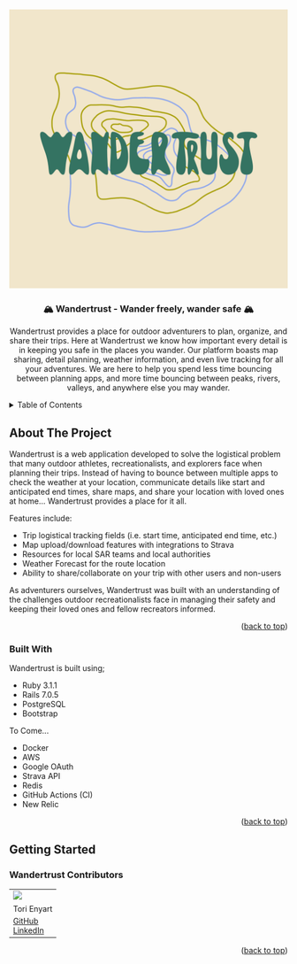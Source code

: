 <!-- Improved compatibility of back to top link: See: https://github.com/othneildrew/Best-README-Template/pull/73 -->
<a name="readme-top"></a>
<!--
*** Thanks for checking out the Best-README-Template. If you have a suggestion
*** that would make this better, please fork the repo and create a pull request
*** or simply open an issue with the tag "enhancement".
*** Don't forget to give the project a star!
*** Thanks again! Now go create something AMAZING! :D
-->

<!-- PROJECT LOGO -->
<br />
<div align="center">
  <a href="https://secure-crag-03925.herokuapp.com/">
  <img src=app/assets/images/wandertrust_logo.png>
  </a>

  <!-- [Visit Wandertrust](https://secure-crag-03925.herokuapp.com/) -->

  <h3 align="center">🏔️ Wandertrust - Wander freely, wander safe 🏔️</h3>

  <p align="center">
    Wandertrust provides a place for outdoor adventurers to plan, organize, and share their trips. Here at Wandertrust we know how important every detail is in keeping you safe in the places you wander. Our platform boasts map sharing, detail planning, weather information, and even live tracking for all your adventures. We are here to help you spend less time bouncing between planning apps, and more time bouncing between peaks, rivers, valleys, and anywhere else you may wander.
    <br />
  </p>
</div>




<!-- TABLE OF CONTENTS -->
<details>
  <summary>Table of Contents</summary>
  <ol>
    <li>
      <a href="#about-the-project">About The Project</a>
      <ul>
        <li><a href="#built-with">Built With</a></li>
      </ul>
    </li>
    <li>
      <a href="#getting-started">Getting Started</a>
      <ul>
        <li><a href="#prerequisites">Prerequisites</a></li>
        <li><a href="#installation">Installation</a></li>
      </ul>
    </li>
    <li><a href="#usage">Usage</a></li>
    <li><a href="#roadmap">Roadmap</a></li>
    <li><a href="#contributing">Contributing</a></li>
    <li><a href="#license">License</a></li>
    <li><a href="#contact">Contact</a></li>
    <li><a href="#acknowledgments">Acknowledgments</a></li>
  </ol>
</details>



## About The Project

<div align="center">
  
 </div>


Wandertrust is a web application developed to solve the logistical problem that many outdoor athletes, recreationalists, and explorers face when planning their trips. Instead of having to bounce between multiple apps to check the weather at your location, communicate details like start and anticipated end times, share maps, and share your location with loved ones at home... Wandertrust provides a place for it all. 

Features include:

* Trip logistical tracking fields (i.e. start time, anticipated end time, etc.)
* Map upload/download features with integrations to Strava
* Resources for local SAR teams and local authorities
* Weather Forecast for the route location
* Ability to share/collaborate on your trip with other users and non-users

As adventurers ourselves, Wandertrust was built with an understanding of the challenges outdoor recreationalists face in managing their safety and keeping their loved ones and fellow recreators informed. 

<p align="right">(<a href="#readme-top">back to top</a>)</p>

<!-- ### PsyDiary Schema

![Screen Shot 2023-04-20 at 1 27 01 PM](https://user-images.githubusercontent.com/116821829/233442603-3074699a-736c-4971-b77d-60e6b42501c6.png)


### PsyDiary Design

For our service architecture we decided to split our front end from our backend. The diagram below shows the way in which our services interact. For the backend repo, click the link below.

[Backend Repo](https://github.com/Psydiary/psydiary_back_end)

![Screen Shot 2023-04-20 at 1 24 27 PM](https://user-images.githubusercontent.com/116821829/233442087-cea5421d-4098-4452-a937-d62d04d5fdcf.png) -->

### Built With

Wandertrust is built using;

* Ruby 3.1.1
* Rails 7.0.5
* PostgreSQL
* Bootstrap

To Come...
* Docker
* AWS
* Google OAuth
* Strava API
* Redis
* GitHub Actions (CI)
* New Relic

<p align="right">(<a href="#readme-top">back to top</a>)</p>



## Getting Started
<!-- can change this later or add more detail -->

<!-- ### Prerequisites

* Ruby
  ```sh
  Ruby 3.1.1
  ```

* Rails
  ```sh
  Rails 7.0.4.3
  ```

### Installation

_Follow the steps below to install and set up this app._

1. Sign up for an [API Key](https://platform.openai.com/account/api-keys) through OpenAI

2. Sign up for a [Google developer account](https://console.cloud.google.com/apis).
  * make sure to use the callback URL: https://secure-crag-03925.herokuapp.com/auth/google_oauth2/callback

3. Clone this Repository
   ```
    git clone https://github.com/Psydiary/psydiary_front_end
    git clone https://github.com/Psydiary/psydiary_back_end
   ```
4. In your terminal, run the following commands;
    ```sh
    bundle install
    bundle exec figaro install
    rails db:{drop,create,migrate,seed}
    ```
5. Enter your API Keys in `application.yml`
   
   ```
    openai_key: 'your key here'
    GOOGLE_CLIENT_ID: 'your id here'
    GOOGLE_CLIENT_SECRET: 'your secret here'
   ```

<p align="right">(<a href="#readme-top">back to top</a>)</p> -->

<!-- ROADMAP -->
<!-- ## Roadmap
To keep track of our progress while creating Psydiary, bugs that popped up, potential refactor ideas, and more... we utilized a [Notion Project Management Board](https://alluring-phlox-b74.notion.site/72a9807f1fec4b40a63d0fc8908cb7e8?v=aec33fee246f41b5bf8e7ae6ea7f9796) from Day 1.

We also used tools like Miro to diagram our database and service structure and Figma to create our wireframes.

<p align="right">(<a href="#readme-top">back to top</a>)</p>


<!-- CONTRIBUTING -->
<!-- ## Contributing

Contributions are what make the open source community such an amazing place to learn, inspire, and create. Any contributions you make are **greatly appreciated**.

If you have a suggestion that would make this better, please fork the repo and create a pull request. You can also simply open an issue with the tag "enhancement".
Don't forget to give the project a star! Thanks again!

1. Fork the Project
2. Create your Feature Branch (`git checkout -b feature/AmazingFeature`)
3. Commit your Changes (`git commit -m 'Add some AmazingFeature'`)
4. Push to the Branch (`git push origin feature/AmazingFeature`)
5. Open a Pull Request

<p align="right">(<a href="#readme-top">back to top</a>)</p> --> 

<!-- ## Acknowledgments -->

### Wandertrust Contributors

<table>
  <tr>
    <td><img src="https://avatars.githubusercontent.com/torienyart"></td>
  </tr>
  <tr>
    <td>Tori Enyart</td>
  </tr>
  <tr>
    <td>
      <a href="https://github.com/torienyart">GitHub</a><br>
      <a href="https://www.linkedin.com/in/victoria-enyart-595052155/">LinkedIn</a>
    </td>
  </tr>
</table>

<p align="right">(<a href="#readme-top">back to top</a>)</p>
